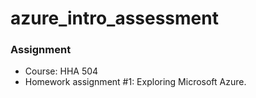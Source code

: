 # azure_intro_assessment

### **Assignment**
- Course: HHA 504
- Homework assignment #1: Exploring Microsoft Azure.
